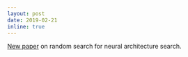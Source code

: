 ```yaml
---
layout: post
date: 2019-02-21
inline: true
---
```


[New paper](https://arxiv.org/abs/1902.07638) on random search for neural architecture search.
